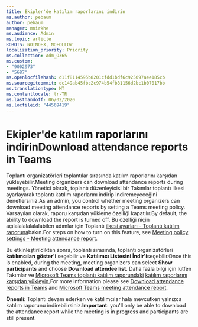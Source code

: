 ```yaml
---
title: Ekipler'de katılım raporlarını indirin
ms.author: pebaum
author: pebaum
manager: mnirkhe
ms.audience: Admin
ms.topic: article
ROBOTS: NOINDEX, NOFOLLOW
localization_priority: Priority
ms.collection: Adm_O365
ms.custom:
- "9002973"
- "5687"
ms.openlocfilehash: d11f8114595b8201cfdd1bdf6c925097aee185cb
ms.sourcegitcommit: dc149ab45fbc2c974b54fb81156d2bc1b07017bb
ms.translationtype: MT
ms.contentlocale: tr-TR
ms.lasthandoff: 06/02/2020
ms.locfileid: "44569419"
---
```

# <a name="download-attendance-reports-in-teams"></a><span data-ttu-id="600e6-102">Ekipler'de katılım raporlarını indirin</span><span class="sxs-lookup"><span data-stu-id="600e6-102">Download attendance reports in Teams</span></span>

<span data-ttu-id="600e6-103">Toplantı organizatörleri toplantılar sırasında katılım raporlarını karşıdan yükleyebilir.</span><span class="sxs-lookup"><span data-stu-id="600e6-103">Meeting organizers can download attendance reports during meetings.</span></span> <span data-ttu-id="600e6-104">Yönetici olarak, toplantı düzenleyicisi bir Takımlar toplantı ilkesi ayarlayarak toplantı katılım raporlarını indirip indiremeyeceğini denetlersiniz.</span><span class="sxs-lookup"><span data-stu-id="600e6-104">As an admin, you control whether meeting organizers can download meeting attendance reports by setting a Teams meeting policy.</span></span> <span data-ttu-id="600e6-105">Varsayılan olarak, raporu karşıdan yükleme özelliği kapatılır.</span><span class="sxs-lookup"><span data-stu-id="600e6-105">By default, the ability to download the report is turned off.</span></span> <span data-ttu-id="600e6-106">Bu özelliği niçin açılalalalalalalabilen adımlar için Toplantı [ilkesi ayarları - Toplantı katılım raporuna](https://docs.microsoft.com/microsoftteams/meeting-policies-in-teams#meeting-policy-settings---meeting-attendance-report)bakın.</span><span class="sxs-lookup"><span data-stu-id="600e6-106">For steps on how to turn on this feature, see  [Meeting policy settings - Meeting attendance report](https://docs.microsoft.com/microsoftteams/meeting-policies-in-teams#meeting-policy-settings---meeting-attendance-report).</span></span>

<span data-ttu-id="600e6-107">Bu etkinleştirildikten sonra, toplantı sırasında, toplantı organizatörleri **katılımcıları göster'i** seçebilir ve **Katılımcı Listesini İndir'i**seçebilir.</span><span class="sxs-lookup"><span data-stu-id="600e6-107">Once this is enabled, during the meeting, meeting organizers can select  **Show participants**  and choose  **Download attendee list**.</span></span> <span data-ttu-id="600e6-108">Daha fazla bilgi için lütfen Takımlar ve [Microsoft Teams toplantı katılım raporundaki](https://docs.microsoft.com/microsoftteams/teams-analytics-and-reports/meeting-attendance-report) [katılım raporlarını karşıdan yükleyin.](https://support.office.com/article/download-attendance-reports-in-teams-ae7cf170-530c-47d3-84c1-3aedac74d310)</span><span class="sxs-lookup"><span data-stu-id="600e6-108">For more information please see [Download attendance reports in Teams](https://support.office.com/article/download-attendance-reports-in-teams-ae7cf170-530c-47d3-84c1-3aedac74d310) and [Microsoft Teams meeting attendance report](https://docs.microsoft.com/microsoftteams/teams-analytics-and-reports/meeting-attendance-report).</span></span>

<span data-ttu-id="600e6-109">**Önemli**: Toplantı devam ederken ve katılımcılar hala mevcutken yalnızca katılım raporunu indirebilirsiniz.</span><span class="sxs-lookup"><span data-stu-id="600e6-109">**Important**: you'll only be able to download the attendance report while the meeting is in progress and participants are still present.</span></span>